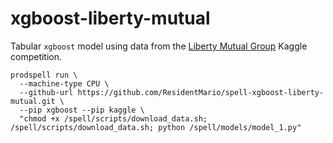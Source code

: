 # xgboost-liberty-mutual

Tabular `xgboost` model using data from the [Liberty Mutual Group](https://www.kaggle.com/c/liberty-mutual-group-property-inspection-prediction) Kaggle competition.

```
prodspell run \
  --machine-type CPU \
  --github-url https://github.com/ResidentMario/spell-xgboost-liberty-mutual.git \
  --pip xgboost --pip kaggle \
  "chmod +x /spell/scripts/download_data.sh; /spell/scripts/download_data.sh; python /spell/models/model_1.py"
```
